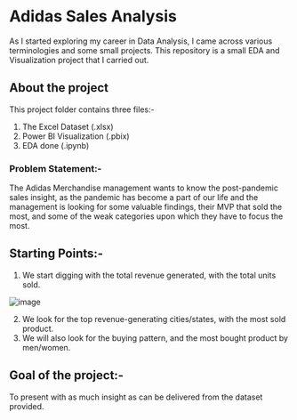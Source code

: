 # Adidas Sales Analysis

As I started exploring my career in Data Analysis, I came across various terminologies and some small projects.
This repository is a small EDA and Visualization project that I carried out.

## About the project

This project folder contains three files:-
1. The Excel Dataset (.xlsx)
2. Power BI Visualization (.pbix)
3. EDA done (.ipynb)

### Problem Statement:-
The Adidas Merchandise management wants to know the post-pandemic sales insight, as the pandemic has become a part of our life and the management is looking for 
some valuable findings, their MVP that sold the most, and some of the weak categories upon which they have to focus the most. 


## Starting Points:-
1. We start digging with the total revenue generated, with the total units sold.

![image](https://github.com/ansuman1402/adidas_sales_analysis/assets/63310882/6ec36556-4dc6-47f9-8f84-105952ea5db2)

2. We look for the top revenue-generating cities/states, with the most sold product.
3. We will also look for the buying pattern, and the most bought product by men/women.

## Goal of the project:-
To present with as much insight as can be delivered from the dataset provided.
